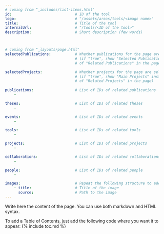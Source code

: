 ```yaml
---
# coming from "_includes/list-items.html"
id:                             # ID of the tool
logo:                           # "/assets/areas/tools/<image name>"
title:                          # Title of the tool
internalUrl:                    # "/tools/<ID of the tool>"
description:                    # Short description (few words)



# coming from "_layouts/page.html"
selectedPublications:           # Whether publications for the page are selected 
                                # (if "true", show "Selected Publications" instead  
                                # of "Related Publications" in the page)

selectedProjects:               # Whether projects for the page are selected 
                                # (if "true", show "Main Projects" instead  
                                # of "Related Projects" in the page)
                                
publications:                   # List of IDs of related publications
    - 

theses:                         # List of IDs of related theses
    - 

events:                         # List of IDs of related events
    - 

tools:                          # List of IDs of related tools
    - 

projects:                       # List of IDs of related projects
    - 

collaborations:                 # List of IDs of related collaborations
    - 

people:                         # List of IDs of related people
    - 

images:                         # Repeat the following structure to add more images
    - title:                    # Title of the image
      source:                   # Path to the image
---
```


Write here the content of the page. You can use both markdown and HTML syntax.

To add a Table of Contents, just add the following code where you want it to appear:
{% include toc.md %}